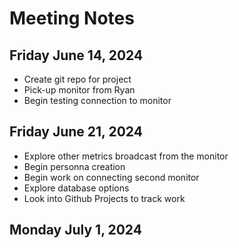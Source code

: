 # Meeting Notes

## Friday June 14, 2024
- Create git repo for project
- Pick-up monitor from Ryan
- Begin testing connection to monitor

## Friday June 21, 2024
- Explore other metrics broadcast from the monitor
- Begin personna creation
- Begin work on connecting second monitor
- Explore database options
- Look into Github Projects to track work

## Monday July 1, 2024
